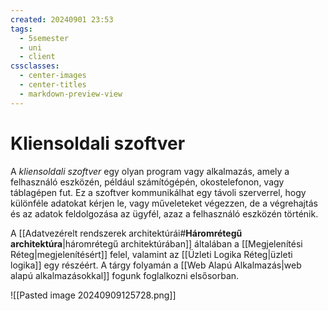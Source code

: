 ```yaml
---
created: 20240901 23:53
tags:
  - 5semester
  - uni
  - client
cssclasses:
  - center-images
  - center-titles
  - markdown-preview-view
---
```

# Kliensoldali szoftver

A *kliensoldali szoftver* egy olyan program vagy alkalmazás, amely a felhasználó eszközén, például számítógépén, okostelefonon, vagy táblagépen fut. Ez a szoftver kommunikálhat egy távoli szerverrel, hogy különféle adatokat kérjen le, vagy műveleteket végezzen, de a végrehajtás és az adatok feldolgozása az ügyfél, azaz a felhasználó eszközén történik.

A [[Adatvezérelt rendszerek architektúrái#**Háromrétegű architektúra**|háromrétegű architektúrában]] általában a [[Megjelenítési Réteg|megjelenítésért]] felel, valamint az [[Üzleti Logika Réteg|üzleti logika]] egy részéért. A tárgy folyamán a [[Web Alapú Alkalmazás|web alapú alkalmazásokkal]] fogunk foglalkozni elsősorban.

![[Pasted image 20240909125728.png]]

